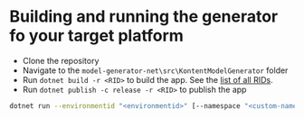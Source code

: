 # Building and running the generator fo your target platform

* Clone the repository
* Navigate to the `model-generator-net\src\KontentModelGenerator` folder
* Run `dotnet build -r <RID>` to build the app. See the [list of all RIDs](https://docs.microsoft.com/en-us/dotnet/articles/core/rid-catalog).
* Run `dotnet publish -c release -r <RID>` to publish the app

```sh
dotnet run --environmentid "<environmentid>" [--namespace "<custom-namespace>"] [--outputdir "<output-directory>"] [--withtypeprovider <True|False>] [--structuredmodel <True|False>] [--filenamesuffix "<suffix>"]
```
